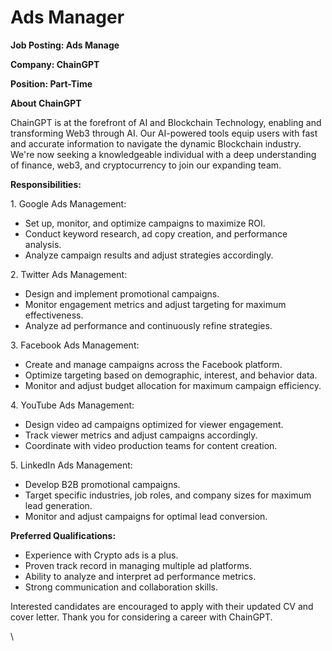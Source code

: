 # Ads Manager

**Job Posting: Ads Manage**

**Company: ChainGPT**

**Position: Part-Time**



**About ChainGPT**

ChainGPT is at the forefront of AI and Blockchain Technology, enabling and transforming Web3 through AI. Our AI-powered tools equip users with fast and accurate information to navigate the dynamic Blockchain industry. We're now seeking a knowledgeable individual with a deep understanding of finance, web3, and cryptocurrency to join our expanding team.

**Responsibilities:**

1\. Google Ads Management:&#x20;

* Set up, monitor, and optimize campaigns to maximize ROI.
* Conduct keyword research, ad copy creation, and performance analysis.
* Analyze campaign results and adjust strategies accordingly.

2\. Twitter Ads Management:

* Design and implement promotional campaigns.
* Monitor engagement metrics and adjust targeting for maximum effectiveness.
* Analyze ad performance and continuously refine strategies.

3\. Facebook Ads Management:

* Create and manage campaigns across the Facebook platform.
* Optimize targeting based on demographic, interest, and behavior data.
* Monitor and adjust budget allocation for maximum campaign efficiency.

4\. YouTube Ads Management:

* Design video ad campaigns optimized for viewer engagement.
* Track viewer metrics and adjust campaigns accordingly.
* Coordinate with video production teams for content creation.

5\. LinkedIn Ads Management:

* Develop B2B promotional campaigns.
* Target specific industries, job roles, and company sizes for maximum lead generation.
* Monitor and adjust campaigns for optimal lead conversion.

**Preferred Qualifications:**

* Experience with Crypto ads is a plus.
* Proven track record in managing multiple ad platforms.
* Ability to analyze and interpret ad performance metrics.
* Strong communication and collaboration skills.

Interested candidates are encouraged to apply with their updated CV and cover letter. Thank you for considering a career with ChainGPT.

\
